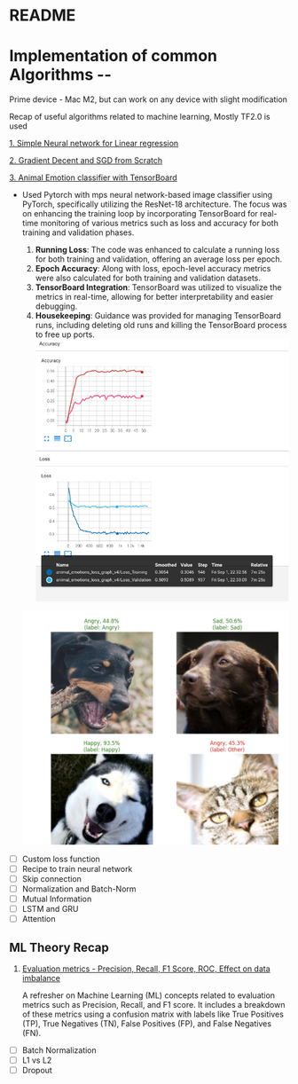 # README

# Implementation of common Algorithms --

Prime device - Mac M2, but can work on any device with slight modification

Recap of useful algorithms related to machine learning, Mostly TF2.0 is used

[1. Simple Neural network for Linear regression](Implimentation%20of%20Common%20Algorithms/1.%20Simple%20Neural%20network.ipynb)

[2. Gradient Decent and SGD from Scratch](Implimentation%20of%20Common%20Algorithms/2.%20Gradient%20Decent%20and%20SGD%20from%20Scratch.ipynb)

[3. Animal Emotion classifier with TensorBoard](Implimentation%20of%20Common%20Algorithms/3.%20Animal%20Emotion%20classifier%20with%20tensorBoard.ipynb)

- Used Pytorch with mps
    neural network-based image classifier using PyTorch, specifically utilizing the ResNet-18 architecture. The focus was on enhancing the training loop by incorporating TensorBoard for real-time monitoring of various metrics such as loss and accuracy for both training and validation phases.
    1. **Running Loss**: The code was enhanced to calculate a running loss for both training and validation, offering an average loss per epoch.
    2. **Epoch Accuracy**: Along with loss, epoch-level accuracy metrics were also calculated for both training and validation datasets.
    3. **TensorBoard Integration**: TensorBoard was utilized to visualize the metrics in real-time, allowing for better interpretability and easier debugging.
    4. **Housekeeping**: Guidance was provided for managing TensorBoard runs, including deleting old runs and killing the TensorBoard process to free up ports.
    ![Untitled](images/Animal%20Emotion%20classifier%20with%20TensorBoard1.png)
    
    ![Untitled](images/Animal%20Emotion%20classifier%20with%20TensorBoard2.jpg)
    

- [ ]  Custom loss function
- [ ]  Recipe to train neural network
- [ ]  Skip connection
- [ ]  Normalization and Batch-Norm
- [ ]  Mutual Information
- [ ]  LSTM and GRU
- [ ]  Attention

## ML Theory Recap

1. [Evaluation metrics - Precision, Recall, F1 Score, ROC, Effect on data imbalance](ML%20Theory%20Recap/Precision,%20Recall%20and%20more.md)
    
    A refresher on Machine Learning (ML) concepts related to evaluation metrics such as Precision, Recall, and F1 score. It includes a breakdown of these metrics using a confusion matrix with labels like True Positives (TP), True Negatives (TN), False Positives (FP), and False Negatives (FN).
    
- [ ]  Batch Normalization
- [ ]  L1 vs L2
- [ ]  Dropout